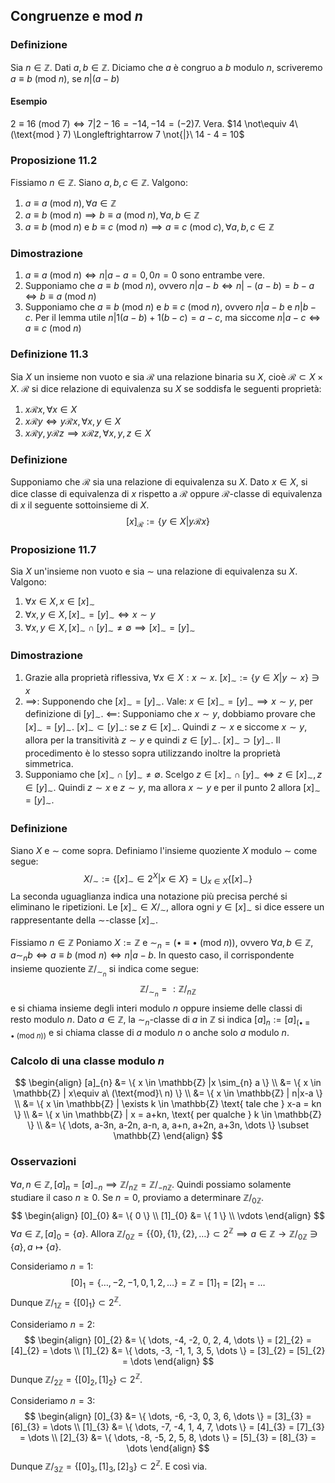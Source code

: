 ## Congruenze e $\text{mod}\ n$
### Definizione
Sia $n \in \mathbb{Z}$. Dati $a,b \in \mathbb{Z}$. Diciamo che $a$ è congruo a $b$ modulo $n$, scriveremo $a \equiv b\  (\text{mod } n)$, se $n|(a - b)$

#### Esempio
$2 \equiv 16\ (\text{mod } 7)\Longleftrightarrow 7|2-16=-14, -14 = (-2)7$. Vera.
$14 \not\equiv 4\ (\text{mod } 7) \Longleftrightarrow 7 \not{|}\  14 - 4 = 10$

### Proposizione 11.2
Fissiamo $n \in \mathbb{Z}$. Siano $a,b,c \in \mathbb{Z}$. Valgono:
1. $a \equiv a\ (\text{mod } n), \forall a \in \mathbb{Z}$
2. $a \equiv b\ (\text{mod}\ n) \implies b \equiv a\ (\text{mod}\ n), \forall a,b \in \mathbb{Z}$
3. $a \equiv b\ (\text{mod}\ n)$ e $b \equiv c\ (\text{mod}\ n) \implies a \equiv c\ (\text{mod}\ c), \forall a,b,c \in \mathbb{Z}$ 

### Dimostrazione
1. $a \equiv a\ (\text{mod}\ n) \Longleftrightarrow n | a - a = 0, 0n = 0$ sono entrambe vere.
2. Supponiamo che $a \equiv b\ (\text{mod}\ n)$, ovvero $n|a-b \Longleftrightarrow n | -(a-b) = b - a \Longleftrightarrow b \equiv a\ (\text{mod}\ n)$
3. Supponiamo che $a \equiv b\  (\text{mod}\ n)$ e $b \equiv c\ (\text{mod}\ n)$, ovvero $n|a-b$ e $n|b - c$. Per il lemma utile $n|1(a-b)+1(b-c) =a-c$, ma siccome $n | a- c \Longleftrightarrow a\equiv c\ (\text{mod}\ n)$ 

### Definizione 11.3
Sia $X$ un insieme non vuoto e sia $\mathcal{R}$ una relazione binaria su $X$, cioè $\mathcal{R} \subset X \times X$. $\mathcal{R}$ si dice relazione di equivalenza su $X$ se soddisfa le seguenti proprietà:
1. $x\mathcal{R}x, \forall x \in X$
2. $x\mathcal{R}y \Longleftrightarrow y\mathcal{R}x, \forall x,y \in X$
3. $x\mathcal{R}y, y\mathcal{R}z \implies x \mathcal{R}z, \forall x,y,z \in X$

### Definizione
Supponiamo che $\mathcal{R}$ sia una relazione di equivalenza su $X$.
Dato $x \in X$, si dice classe di equivalenza di $x$ rispetto a $\mathcal{R}$ oppure $\mathcal{R}$-classe di equivalenza di $x$ il seguente sottoinsieme di $X$.
$$
[x]_{\mathcal{R}} := \{ y \in X | y \mathcal{R} x \}
$$
### Proposizione 11.7
Sia $X$ un'insieme non vuoto e sia $\sim$ una relazione di equivalenza su $X$. Valgono:
1. $\forall x \in X, x \in [x]_{\sim}$
2. $\forall x,y \in X, [x]_{\sim} = [y]_{\sim} \Longleftrightarrow x \sim y$
3. $\forall x,y \in X, [x]_{\sim} \cap [y]_{\sim} \neq \emptyset \implies [x]_{\sim}=[y]_{\sim}$

### Dimostrazione
1. Grazie alla proprietà riflessiva, $\forall x \in X:x \sim x$. $[x]_{\sim} := \{ y \in X | y \sim x \} \ni x$
2. $\implies$: Supponendo che $[x]_{\sim} = [y]_{\sim}$. Vale: $x \in [x]_{\sim} = [y]_{\sim} \implies x \sim y$, per definizione di $[y]_{\sim}$.
	$\impliedby$: Supponiamo che $x \sim y$, dobbiamo provare che $[x]_{\sim} = [y]_{\sim}$.
		$[x]_{\sim} \subset [y]_{\sim}$: se $z \in [x]_{\sim}$. Quindi $z \sim x$ e siccome $x \sim y$, allora per la transitività $z \sim y$ e quindi $z \in[y]_{\sim}$.
		$[x]_{\sim} \supset [y]_{\sim}$. Il procedimento è lo stesso sopra utilizzando inoltre la proprietà simmetrica.
3. Supponiamo che $[x]_{\sim} \cap [y]_{\sim} \neq \emptyset$. Scelgo $z \in [x]_{\sim} \cap [y]_{\sim} \Longleftrightarrow z \in [x]_{\sim}, z \in [y]_{\sim}$. Quindi $z \sim x$ e $z \sim y$, ma allora $x \sim y$ e per il punto 2 allora $[x]_{\sim} = [y]_{\sim}$.

### Definizione
Siano $X$ e $\sim$ come sopra. Definiamo l'insieme quoziente $X$ modulo $\sim$ come segue:
$$
X\big/_{\sim} := \{ [x]_{\sim} \in 2^{X} | x \in X \} = \bigcup_{x \in X}  \{ [x]_{\sim} \}
$$
La seconda uguaglianza indica una notazione più precisa perché si eliminano le ripetizioni.
Le $[x]_{\sim} \in X\big/_{\sim}$, allora ogni $y \in [x]_{\sim}$ si dice essere un rappresentante della $\sim$-classe $[x]_{\sim}$.

Fissiamo $n \in \mathbb{Z}$ Poniamo $X:=\mathbb{Z}$ e $\sim_{n} = (\bullet \equiv \bullet\ (\text{mod}\ n))$, ovvero $\forall a,b \in \mathbb{Z}$, $a \sim_{n} b \Longleftrightarrow a\equiv b\ (\text{mod}\ n) \Longleftrightarrow n| a-b$.
In questo caso, il corrispondente insieme quoziente $\mathbb{Z}\big/_{\sim_{n}}$ si indica come segue:
$$
\mathbb{Z}\big/_{\sim_{n}} =: \mathbb{Z} \big/_{n \mathbb{Z}}
$$
e si chiama insieme degli interi modulo $n$ oppure insieme delle classi di resto modulo $n$.
Dato $a \in \mathbb{Z}$, la $\sim_{n}$-classe di $a$ in $\mathbb{Z}$ si indica $[a]_{n}:=[a]_{(\bullet \equiv \bullet\ (\text{mod}\ n))}$ e si chiama classe di $a$ modulo $n$ o anche solo $a$ modulo $n$.

### Calcolo di una classe modulo $n$
$$
\begin{align}
[a]_{n} &= \{ x \in \mathbb{Z} |x \sim_{n} a \} \\
&=  \{ x \in \mathbb{Z} | x\equiv a\ (\text{mod}\ n) \}  \\
&= \{ x \in \mathbb{Z} | n|x-a \}  \\
&= \{ x \in \mathbb{Z} | \exists k \in \mathbb{Z} \text{ tale che } x-a = kn \} \\
&= \{ x \in \mathbb{Z} | x = a+kn, \text{ per qualche } k \in \mathbb{Z} \} \\
&= \{ \dots, a-3n, a-2n, a-n, a, a+n, a+2n, a+3n, \dots \} \subset \mathbb{Z}
\end{align}
$$
### Osservazioni
$\forall a, n \in \mathbb{Z}, [a]_{n} = [a]_{-n} \implies \mathbb{Z} \big/_{n \mathbb{Z}} = \mathbb{Z} \big/_{-n \mathbb{Z}}$. Quindi possiamo solamente studiare il caso $n\geq 0$.
Se $n = 0$, proviamo a determinare $\mathbb{Z} \big/_{0 \mathbb{Z}}$. 
$$
\begin{align}
[0]_{0} &= \{ 0 \} \\
[1]_{0} &= \{ 1 \} \\
\vdots
\end{align}
$$
$\forall a \in \mathbb{Z}, [a]_{0} = \{ a \}$.
Allora $\mathbb{Z} \big/_{0 \mathbb{Z}} = \{ \{ 0 \}, \{ 1 \}, \{ 2 \}, \dots \} \subset 2^{\mathbb{Z}}\implies a \in \mathbb{Z} \rightarrow \mathbb{Z} \big/_{0 \mathbb{Z}} \ni \{ a \}, a \mapsto \{ a \}$.

Consideriamo $n = 1$:
$$
[0]_{1} = \{ \dots, -2, -1, 0, 1, 2, \dots \} = \mathbb{Z} = [1]_{1} = [2]_{1} = \dots
$$
Dunque $\mathbb{Z} \big/_{1 \mathbb{Z}} = \{ [0]_{1} \} \subset 2^{\mathbb{Z}}$.

Consideriamo $n = 2$:
$$
\begin{align}
[0]_{2} &= \{ \dots, -4, -2, 0, 2, 4, \dots \} = [2]_{2} = [4]_{2} = \dots \\
[1]_{2} &= \{ \dots, -3, -1, 1, 3, 5, \dots \} = [3]_{2} = [5]_{2} = \dots
\end{align}
$$
Dunque $\mathbb{Z} \big/_{2 \mathbb{Z}} = \{ [0]_{2}, [1]_{2} \} \subset 2^{\mathbb{Z}}$.

Consideriamo $n = 3$:
$$
\begin{align}
[0]_{3} &= \{ \dots, -6, -3, 0, 3, 6, \dots \} = [3]_{3} = [6]_{3} = \dots \\
[1]_{3} &= \{ \dots, -7, -4, 1, 4, 7, \dots \} = [4]_{3} = [7]_{3} = \dots \\
[2]_{3} &= \{ \dots, -8, -5, 2, 5, 8, \dots \} = [5]_{3} = [8]_{3} = \dots
\end{align}
$$
Dunque $\mathbb{Z} \big/_{3\mathbb{Z}} = \{ [0]_{3}, [1]_{3}, [2]_{3} \} \subset 2^{\mathbb{Z}}$.
E così via.